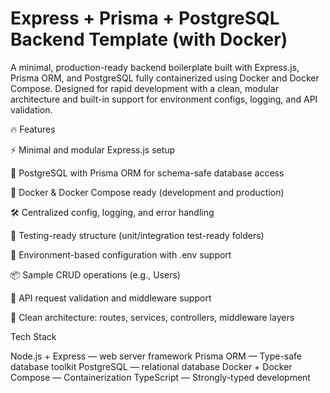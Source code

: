 # Express + Prisma + PostgreSQL Backend Template (with Docker)
A minimal, production-ready backend boilerplate built with Express.js, Prisma ORM, and PostgreSQL fully containerized using Docker and Docker Compose. Designed for rapid development with a clean, modular architecture and built-in support for environment configs, logging, and API validation.

🔥 Features

⚡ Minimal and modular Express.js setup

🧱 PostgreSQL with Prisma ORM for schema-safe database access

🐳 Docker & Docker Compose ready (development and production)

🛠 Centralized config, logging, and error handling

🧪 Testing-ready structure (unit/integration test-ready folders)

🔐 Environment-based configuration with .env support

📦 Sample CRUD operations (e.g., Users)

📜 API request validation and middleware support

📁 Clean architecture: routes, services, controllers, middleware layers


Tech Stack

Node.js + Express — web server framework
Prisma ORM — Type-safe database toolkit
PostgreSQL — relational database
Docker + Docker Compose — Containerization 
TypeScript — Strongly-typed development










